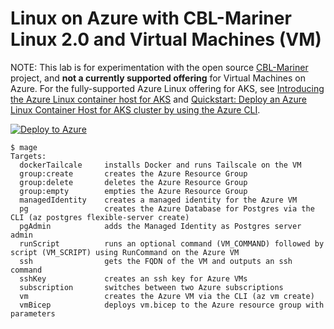 # Linux on Azure with CBL-Mariner Linux 2.0 and Virtual Machines (VM)

NOTE: This lab is for experimentation with the open source [CBL-Mariner](https://github.com/microsoft/CBL-Mariner) project, and **not a currently supported offering** for Virtual Machines on Azure. For the fully-supported Azure Linux offering for AKS, see [Introducing the Azure Linux container host for AKS](https://aka.ms/azure-linux) and [Quickstart: Deploy an Azure Linux Container Host for AKS cluster by using the Azure CLI](https://learn.microsoft.com/azure/azure-linux/quickstart-azure-cli).

[![Deploy to Azure](https://aka.ms/deploytoazurebutton)](https://portal.azure.com/#create/Microsoft.Template/uri/https%3A%2F%2Fraw.githubusercontent.com%2FAzure-Samples%2Fazure-opensource-labs%2Fmain%2Flinux%2Fvm-mariner%2Fvm.json)

```
$ mage
Targets:
  dockerTailcale     installs Docker and runs Tailscale on the VM
  group:create       creates the Azure Resource Group
  group:delete       deletes the Azure Resource Group
  group:empty        empties the Azure Resource Group
  managedIdentity    creates a managed identity for the Azure VM
  pg                 creates the Azure Database for Postgres via the CLI (az postgres flexible-server create)
  pgAdmin            adds the Managed Identity as Postgres server admin
  runScript          runs an optional command (VM_COMMAND) followed by script (VM_SCRIPT) using RunCommand on the Azure VM
  ssh                gets the FQDN of the VM and outputs an ssh command
  sshKey             creates an ssh key for Azure VMs
  subscription       switches between two Azure subscriptions
  vm                 creates the Azure VM via the CLI (az vm create)
  vmBicep            deploys vm.bicep to the Azure resource group with parameters
```
